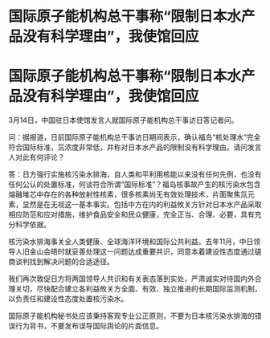 # 国际原子能机构总干事称“限制日本水产品没有科学理由”，我使馆回应

# 国际原子能机构总干事称“限制日本水产品没有科学理由”，我使馆回应

3月14日，中国驻日本使馆发言人就国际原子能机构总干事访日答记者问。

问：据报道，日前国际原子能机构总干事访日期间表示，确认福岛“核处理水”完全符合国际标准，氚浓度非常低，并称对日本水产品的限制没有科学理由。请问发言人对此有何评论？

答：日方强行实施核污染水排海，自人类和平利用核能以来没有任何先例，也没有任何公认的处置标准，何谈符合所谓“国际标准”？福岛核事故产生的核污染水包含熔融堆芯中存在的各种放射性核素，很多核素尚无有效处理技术，片面聚焦氚元素，显然是在无视这一基本事实。包括中方在内的利益攸关方针对日本水产品采取相应防范和应对措施，维护食品安全和民众健康，完全正当、合理、必要，具有充分科学依据。

核污染水排海事关全人类健康、全球海洋环境和国际公共利益。去年11月，中日领导人旧金山会晤时就妥善处理这一问题达成重要共识，同意本着建设性态度通过磋商谈判找到解决问题的合适途径。

我们再次敦促日方将两国领导人共识和有关表态落到实处，严肃诚实对待国内外合理关切，尽快配合建立各利益攸关方全面、有效、独立推进的长期国际监测机制，以负责任和建设性态度处置核污染水。

国际原子能机构秘书处应该秉持客观专业公正原则，不要为日本核污染水排海的错误行为背书，不要发布误导国际舆论的片面信息。

